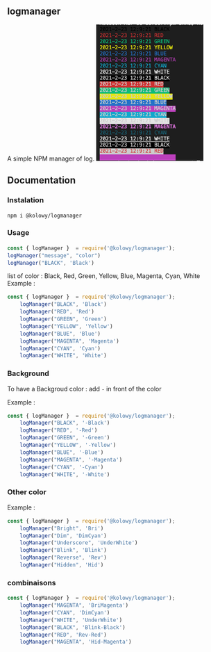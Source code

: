 ## logmanager

A simple NPM manager of log.
![Example](./example.png)


## Documentation 

### Instalation

```
npm i @kolowy/logmanager
```

### Usage

```javascript
const { logManager }  = require('@kolowy/logmanager');
logManager("message", "color")
logManager("BLACK", 'Black')
```

list of color : Black, Red, Green, Yellow, Blue, Magenta, Cyan, White
Example : 
```javascript
const { logManager }  = require('@kolowy/logmanager');
    logManager("BLACK", 'Black')
    logManager("RED", 'Red')
    logManager("GREEN", 'Green')
    logManager("YELLOW", 'Yellow')
    logManager("BLUE", 'Blue')
    logManager("MAGENTA", 'Magenta')
    logManager("CYAN", 'Cyan')
    logManager("WHITE", 'White')
```

### Background

To have a Backgroud color : add `-` in front of the color

Example :
```javascript
const { logManager }  = require('@kolowy/logmanager');
    logManager("BLACK", '-Black')
    logManager("RED", '-Red')
    logManager("GREEN", '-Green')
    logManager("YELLOW", '-Yellow')
    logManager("BLUE", '-Blue')
    logManager("MAGENTA", '-Magenta')
    logManager("CYAN", '-Cyan')
    logManager("WHITE", '-White')
```


### Other color

Example :
```javascript
const { logManager }  = require('@kolowy/logmanager');
    logManager("Bright", 'Bri')
    logManager("Dim", 'DimCyan')
    logManager("Underscore", 'UnderWhite')
    logManager("Blink", 'Blink')
    logManager("Reverse", 'Rev')
    logManager("Hidden", 'Hid')
```

### combinaisons

```javascript
const { logManager }  = require('@kolowy/logmanager');
    logManager("MAGENTA", 'BriMagenta')
    logManager("CYAN", 'DimCyan')
    logManager("WHITE", 'UnderWhite')
    logManager("BLACK", 'Blink-Black')
    logManager("RED", 'Rev-Red')
    logManager("MAGENTA", 'Hid-Magenta')
```
